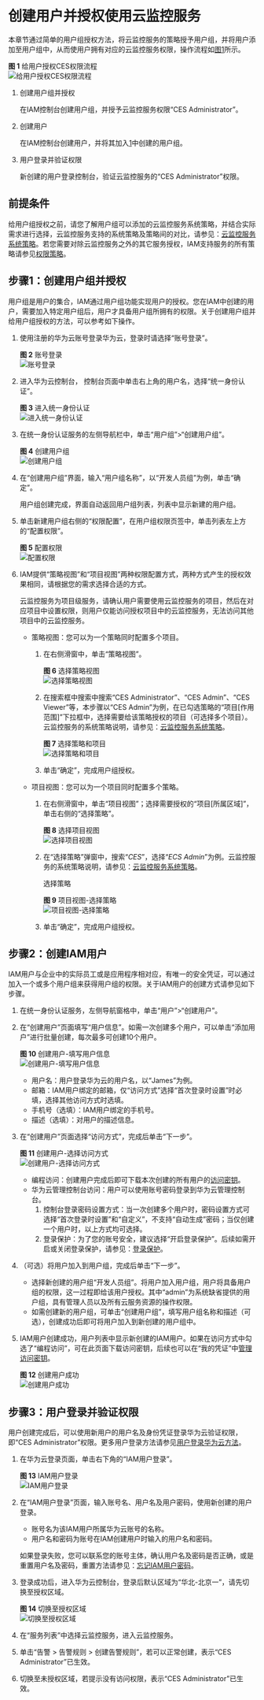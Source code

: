 # 创建用户并授权使用云监控服务<a name="ZH-CN_TOPIC_0172200271"></a>

本章节通过简单的用户组授权方法，将云监控服务的策略授予用户组，并将用户添加至用户组中，从而使用户拥有对应的云监控服务权限，操作流程如[图1](#fig652123224213)所示。

**图 1**  给用户授权CES权限流程<a name="fig652123224213"></a>  
![](figures/给用户授权CES权限流程.png "给用户授权CES权限流程")

1.  <a name="li10269636890"></a>创建用户组并授权

    在IAM控制台创建用户组，并授予云监控服务权限“CES Administrator”。

2.  创建用户

    在IAM控制台创建用户，并将其加入[1](#li10269636890)中创建的用户组。

3.  用户登录并验证权限

    新创建的用户登录控制台，验证云监控服务的“CES Administrator”权限。


## 前提条件<a name="section1778196161211"></a>

给用户组授权之前，请您了解用户组可以添加的云监控服务系统策略，并结合实际需求进行选择，云监控服务支持的系统策略及策略间的对比，请参见：[云监控服务系统策略](https://support.huaweicloud.com/productdesc-ces/zh-cn_topic_0171857083.html)。若您需要对除云监控服务之外的其它服务授权，IAM支持服务的所有策略请参见[权限策略](https://support.huaweicloud.com/usermanual-permissions/zh-cn_topic_0063498930.html)。

## 步骤1：创建用户组并授权<a name="section11762195801415"></a>

用户组是用户的集合，IAM通过用户组功能实现用户的授权。您在IAM中创建的用户，需要加入特定用户组后，用户才具备用户组所拥有的权限。关于创建用户组并给用户组授权的方法，可以参考如下操作。

1.  使用注册的华为云账号登录华为云，登录时请选择“账号登录”。

    **图 2**  账号登录<a name="zh-cn_topic_0165292619_fig184406496424"></a>  
    ![](figures/账号登录.png "账号登录")

2.  进入华为云控制台， 控制台页面中单击右上角的用户名，选择“统一身份认证”。

    **图 3**  进入统一身份认证<a name="zh-cn_topic_0165292619_fig19483123624810"></a>  
    ![](figures/进入统一身份认证.png "进入统一身份认证")

3.  在统一身份认证服务的左侧导航栏中，单击“用户组”\>“创建用户组”。

    **图 4**  创建用户组<a name="zh-cn_topic_0165292619_fig15520192013494"></a>  
    ![](figures/创建用户组.png "创建用户组")

4.  在“创建用户组”界面，输入“用户组名称”，以“开发人员组”为例，单击“确定”。

    用户组创建完成，界面自动返回用户组列表，列表中显示新建的用户组。

5.  单击新建用户组右侧的“权限配置”，在用户组权限页签中，单击列表左上方的“配置权限”。

    **图 5**  配置权限<a name="zh-cn_topic_0165292619_fig17511648191515"></a>  
    ![](figures/配置权限.png "配置权限")

6.  IAM提供“策略视图”和“项目视图”两种权限配置方式，两种方式产生的授权效果相同，请根据您的需求选择合适的方式。

    云监控服务为项目级服务，请确认用户需要使用云监控服务的项目，然后在对应项目中设置权限，则用户仅能访问授权项目中的云监控服务，无法访问其他项目中的云监控服务。

    -   策略视图：您可以为一个策略同时配置多个项目。
        1.  在右侧滑窗中，单击“策略视图”。

            **图 6**  选择策略视图<a name="fig7946810527"></a>  
            ![](figures/选择策略视图.png "选择策略视图")

        2.  在搜索框中搜索中搜索“CES Administrator”、“CES Admin”、“CES Viewer”等，本步骤以“CES Admin”为例，在已勾选策略的“项目\[作用范围\]”下拉框中，选择需要给该策略授权的项目（可选择多个项目）。云监控服务的系统策略说明，请参见：[云监控服务系统策略](https://support.huaweicloud.com/productdesc-ces/zh-cn_topic_0171857083.html)。

            **图 7**  选择策略和项目<a name="fig5900112513586"></a>  
            ![](figures/选择策略和项目.png "选择策略和项目")

        3.  单击“确定”，完成用户组授权。

    -   项目视图：您可以为一个项目同时配置多个策略。
        1.  在右侧滑窗中，单击“项目视图”；选择需要授权的“项目\[所属区域\]”，单击右侧的“选择策略”。

            **图 8**  选择项目视图<a name="fig968552517223"></a>  
            ![](figures/选择项目视图.png "选择项目视图")

        2.  在“选择策略”弹窗中，搜索“_CES_”，选择“_ECS  Admin_”为例。云监控服务的系统策略说明，请参见：[云监控服务系统策略](https://support.huaweicloud.com/productdesc-ces/zh-cn_topic_0171857083.html)。

            选择策略

            **图 9**  项目视图-选择策略<a name="fig1188165291020"></a>  
            ![](figures/项目视图-选择策略.png "项目视图-选择策略")

        3.  单击“确定”，完成用户组授权。



## 步骤2：创建IAM用户<a name="section171517539164"></a>

IAM用户与企业中的实际员工或是应用程序相对应，有唯一的安全凭证，可以通过加入一个或多个用户组来获得用户组的权限。关于IAM用户的创建方式请参见如下步骤。

1.  在统一身份认证服务，左侧导航窗格中，单击“用户”\>“创建用户”。
2.  在“创建用户”页面填写“用户信息”。如需一次创建多个用户，可以单击“添加用户”进行批量创建，每次最多可创建10个用户。

    **图 10**  创建用户-填写用户信息<a name="zh-cn_topic_0165292619_fig7809353105218"></a>  
    ![](figures/创建用户-填写用户信息.png "创建用户-填写用户信息")

    -   用户名：用户登录华为云的用户名，以“James”为例。
    -   邮箱：IAM用户绑定的邮箱，仅“访问方式”选择“首次登录时设置”时必填，选择其他访问方式时选填。
    -   手机号（选填）：IAM用户绑定的手机号。
    -   描述（选填）：对用户的描述信息。

3.  在“创建用户”页面选择“访问方式”，完成后单击“下一步”。

    **图 11**  创建用户-选择访问方式<a name="zh-cn_topic_0165292619_fig126071511105319"></a>  
    ![](figures/创建用户-选择访问方式.png "创建用户-选择访问方式")

    -   编程访问：创建用户完成后即可下载本次创建的所有用户的[访问密钥](https://support.huaweicloud.com/usermanual-ca/zh-cn_topic_0046606340.html)。
    -   华为云管理控制台访问：用户可以使用账号密码登录到华为云管理控制台。
        1.  控制台登录密码设置方式：当一次创建多个用户时，密码设置方式可选择“首次登录时设置”和“自定义”，不支持“自动生成”密码；当仅创建一个用户时，以上方式均可选择。
        2.  登录保护：为了您的账号安全，建议选择“开启登录保护”。后续如需开启或关闭登录保护，请参见：[登录保护](https://support.huaweicloud.com/usermanual-iam/zh-cn_topic_0079477316.html)。

4.  （可选）将用户加入到用户组，完成后单击“下一步”。
    -   选择新创建的用户组“开发人员组”。将用户加入用户组，用户将具备用户组的权限，这一过程即给该用户授权。其中“admin”为系统缺省提供的用户组，具有管理人员以及所有云服务资源的操作权限。
    -   如需创建新的用户组，可单击“创建用户组”，填写用户组名称和描述（可选），创建成功后即可将用户加入到新创建的用户组中。

5.  IAM用户创建成功，用户列表中显示新创建的IAM用户。如果在访问方式中勾选了“编程访问”，可在此页面下载访问密钥，后续也可以在“我的凭证”中[管理访问密钥](https://support.huaweicloud.com/usermanual-ca/zh-cn_topic_0046606340.html)。

    **图 12**  创建用户成功<a name="zh-cn_topic_0165292619_fig13398172212535"></a>  
    ![](figures/创建用户成功.png "创建用户成功")


## 步骤3：用户登录并验证权限<a name="section1761917416202"></a>

用户创建完成后，可以使用新用户的用户名及身份凭证登录华为云验证权限，即“CES Administrator”权限。更多用户登录方法请参见[用户登录华为云方法](https://support.huaweicloud.com/qs-iam/iam_01_0031.html#section2)。

1.  在华为云登录页面，单击右下角的“IAM用户登录”。

    **图 13**  IAM用户登录<a name="fig7476822193712"></a>  
    ![](figures/IAM用户登录.png "IAM用户登录")

2.  在“IAM用户登录”页面，输入账号名、用户名及用户密码，使用新创建的用户登录。

    -   账号名为该IAM用户所属华为云账号的名称。
    -   用户名和密码为账号在IAM创建用户时输入的用户名和密码。

    如果登录失败，您可以联系您的账号主体，确认用户名及密码是否正确，或是重置用户名及密码，重置方法请参见：[忘记IAM用户密码](https://support.huaweicloud.com/iam_faq/iam_01_0314.html#section1)。

3.  登录成功后，进入华为云控制台，登录后默认区域为“华北-北京一”，请先切换至授权区域。

    **图 14**  切换至授权区域<a name="fig263934142215"></a>  
    ![](figures/切换至授权区域.png "切换至授权区域")

4.  在“服务列表”中选择云监控服务，进入云监控服务。
5.  单击“告警 \> 告警规则 \> 创建告警规则”，若可以正常创建，表示“CES Administrator”已生效。
6.  切换至未授权区域，若提示没有访问权限，表示“CES Administrator”已生效。

